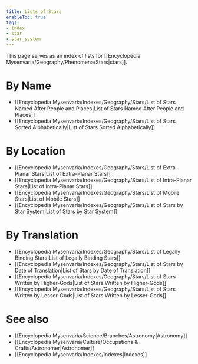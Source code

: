 ```yaml
---
title: Lists of Stars
enableToc: true
tags:
- index
- star
- star_system
---
```


This page serves as an index of lists for [[Encyclopedia Mysenvaria/Geography/Phenomena/Stars|stars]]. 

# By Name
- [[Encyclopedia Mysenvaria/Indexes/Geography/Stars/List of Stars Named After People and Places|List of Stars Named After People and Places]]
- [[Encyclopedia Mysenvaria/Indexes/Geography/Stars/List of Stars Sorted Alphabetically|List of Stars Sorted Alphabetically]]

# By Location
- [[Encyclopedia Mysenvaria/Indexes/Geography/Stars/List of Extra-Planar Stars|List of Extra-Planar Stars]]
- [[Encyclopedia Mysenvaria/Indexes/Geography/Stars/List of Intra-Planar Stars|List of Intra-Planar Stars]]
- [[Encyclopedia Mysenvaria/Indexes/Geography/Stars/List of Mobile Stars|List of Mobile Stars]]
- [[Encyclopedia Mysenvaria/Indexes/Geography/Stars/List of Stars by Star System|List of Stars by Star System]]

# By Translation
- [[Encyclopedia Mysenvaria/Indexes/Geography/Stars/List of Legally Binding Stars|List of Legally Binding Stars]]
- [[Encyclopedia Mysenvaria/Indexes/Geography/Stars/List of Stars by Date of Translation|List of Stars by Date of Translation]]
- [[Encyclopedia Mysenvaria/Indexes/Geography/Stars/List of Stars Written by Higher-Gods|List of Stars Written by Higher-Gods]]
- [[Encyclopedia Mysenvaria/Indexes/Geography/Stars/List of Stars Written by Lesser-Gods|List of Stars Written by Lesser-Gods]]

# See also
- [[Encyclopedia Mysenvaria/Science/Branches/Astronomy|Astronomy]]
- [[Encyclopedia Mysenvaria/Culture/Occupations & Crafts/Astronomer|Astronomer]]
- [[Encyclopedia Mysenvaria/Indexes/Indexes|Indexes]]
